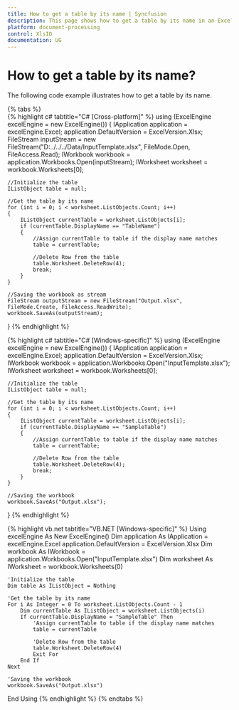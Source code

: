 ```yaml
---
title: How to get a table by its name | Syncfusion
description: This page shows how to get a table by its name in an Excel document using the Syncfusion .NET Excel library (XlsIO).
platform: document-processing
control: XlsIO
documentation: UG
---
```


# How to get a table by its name?

The following code example illustrates how to get a table by its name.

{% tabs %}  
{% highlight c# tabtitle="C# [Cross-platform]" %}
using (ExcelEngine excelEngine = new ExcelEngine())
{
    IApplication application = excelEngine.Excel;
    application.DefaultVersion = ExcelVersion.Xlsx;
    FileStream inputStream = new FileStream("D:../../../Data/InputTemplate.xlsx", FileMode.Open, FileAccess.Read);
    IWorkbook workbook = application.Workbooks.Open(inputStream);
    IWorksheet worksheet = workbook.Worksheets[0];

    //Initialize the table
    IListObject table = null;

    //Get the table by its name
    for (int i = 0; i < worksheet.ListObjects.Count; i++)
    {
        IListObject currentTable = worksheet.ListObjects[i];
        if (currentTable.DisplayName == "TableName")
        {
            //Assign currentTable to table if the display name matches
            table = currentTable;

            //Delete Row from the table
            table.Worksheet.DeleteRow(4);
            break;
        }
    }

    //Saving the workbook as stream
    FileStream outputStream = new FileStream("Output.xlsx", FileMode.Create, FileAccess.ReadWrite);
    workbook.SaveAs(outputStream);
}
{% endhighlight %}

{% highlight c# tabtitle="C# [Windows-specific]" %}
using (ExcelEngine excelEngine = new ExcelEngine())
{
    IApplication application = excelEngine.Excel;
    application.DefaultVersion = ExcelVersion.Xlsx;
    IWorkbook workbook = application.Workbooks.Open("InputTemplate.xlsx");
    IWorksheet worksheet = workbook.Worksheets[0];

    //Initialize the table
    IListObject table = null;

    //Get the table by its name
    for (int i = 0; i < worksheet.ListObjects.Count; i++)
    {
        IListObject currentTable = worksheet.ListObjects[i];
        if (currentTable.DisplayName == "SampleTable")
        {
            //Assign currentTable to table if the display name matches
            table = currentTable;

            //Delete Row from the table
            table.Worksheet.DeleteRow(4);
            break;
        }
    }

    //Saving the workbook  
    workbook.SaveAs("Output.xlsx");
}
{% endhighlight %}

{% highlight vb.net tabtitle="VB.NET [Windows-specific]" %}
Using excelEngine As New ExcelEngine()
    Dim application As IApplication = excelEngine.Excel
    application.DefaultVersion = ExcelVersion.Xlsx
    Dim workbook As IWorkbook = application.Workbooks.Open("InputTemplate.xlsx")
    Dim worksheet As IWorksheet = workbook.Worksheets(0)

    'Initialize the table
    Dim table As IListObject = Nothing

    'Get the table by its name
    For i As Integer = 0 To worksheet.ListObjects.Count - 1
        Dim currentTable As IListObject = worksheet.ListObjects(i)
        If currentTable.DisplayName = "SampleTable" Then
            'Assign currentTable to table if the display name matches
            table = currentTable

            'Delete Row from the table
            table.Worksheet.DeleteRow(4)
            Exit For
        End If
    Next

    'Saving the workbook
    workbook.SaveAs("Output.xlsx")
End Using
{% endhighlight %}
{% endtabs %}